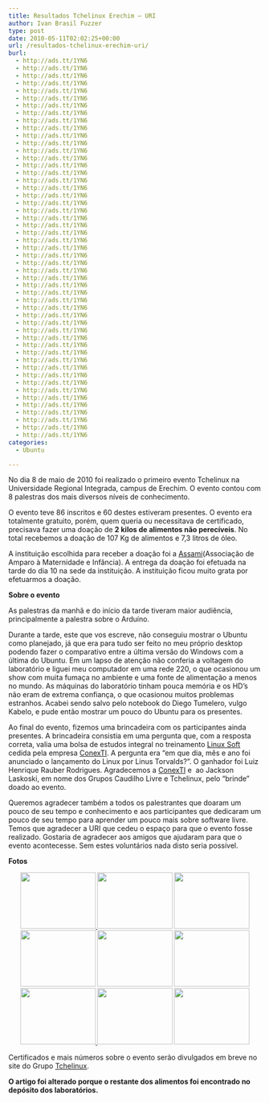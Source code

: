```yaml
---
title: Resultados Tchelinux Erechim – URI
author: Ivan Brasil Fuzzer
type: post
date: 2010-05-11T02:02:25+00:00
url: /resultados-tchelinux-erechim-uri/
burl:
  - http://ads.tt/1YN6
  - http://ads.tt/1YN6
  - http://ads.tt/1YN6
  - http://ads.tt/1YN6
  - http://ads.tt/1YN6
  - http://ads.tt/1YN6
  - http://ads.tt/1YN6
  - http://ads.tt/1YN6
  - http://ads.tt/1YN6
  - http://ads.tt/1YN6
  - http://ads.tt/1YN6
  - http://ads.tt/1YN6
  - http://ads.tt/1YN6
  - http://ads.tt/1YN6
  - http://ads.tt/1YN6
  - http://ads.tt/1YN6
  - http://ads.tt/1YN6
  - http://ads.tt/1YN6
  - http://ads.tt/1YN6
  - http://ads.tt/1YN6
  - http://ads.tt/1YN6
  - http://ads.tt/1YN6
  - http://ads.tt/1YN6
  - http://ads.tt/1YN6
  - http://ads.tt/1YN6
  - http://ads.tt/1YN6
  - http://ads.tt/1YN6
  - http://ads.tt/1YN6
  - http://ads.tt/1YN6
  - http://ads.tt/1YN6
  - http://ads.tt/1YN6
  - http://ads.tt/1YN6
  - http://ads.tt/1YN6
  - http://ads.tt/1YN6
  - http://ads.tt/1YN6
  - http://ads.tt/1YN6
  - http://ads.tt/1YN6
  - http://ads.tt/1YN6
  - http://ads.tt/1YN6
  - http://ads.tt/1YN6
  - http://ads.tt/1YN6
  - http://ads.tt/1YN6
  - http://ads.tt/1YN6
  - http://ads.tt/1YN6
  - http://ads.tt/1YN6
  - http://ads.tt/1YN6
  - http://ads.tt/1YN6
  - http://ads.tt/1YN6
  - http://ads.tt/1YN6
  - http://ads.tt/1YN6
  - http://ads.tt/1YN6
categories:
  - Ubuntu

---
```

No dia 8 de maio de 2010 foi realizado o primeiro evento Tchelinux na Universidade Regional Integrada, campus de Erechim. O evento contou com 8 palestras dos mais diversos níveis de conhecimento.

O evento teve 86 inscritos e 60 destes estiveram presentes. O evento era totalmente gratuito, porém, quem queria ou necessitava de certificado, precisava fazer uma doação de **2 kilos de alimentos não perecíveis**. No total recebemos a doação de 107 Kg de alimentos e 7,3 litros de óleo.

A instituição escolhida para receber a doação foi a [Assami][1](Associação de Amparo à Maternidade e Infância). A entrega da doação foi efetuada na tarde do dia 10 na sede da instituição. A instituição ficou muito grata por efetuarmos a doação.

**Sobre o evento**

As palestras da manhã e do início da tarde tiveram maior audiência, principalmente a palestra sobre o Arduíno.

Durante a tarde, este que vos escreve, não conseguiu mostrar o Ubuntu como planejado, já que era para tudo ser feito no meu próprio desktop podendo fazer o comparativo entre a última versão do Windows com a última do Ubuntu. Em um lapso de atenção não conferia a voltagem do laboratório e liguei meu computador em uma rede 220, o que ocasionou um show com muita fumaça no ambiente e uma fonte de alimentação a menos no mundo. As máquinas do laboratório tinham pouca memória e os HD&#8217;s não eram de extrema confiança, o que ocasionou muitos problemas estranhos. Acabei sendo salvo pelo notebook do Diego Tumelero, vulgo Kabelo, e pude então mostrar um pouco do Ubuntu para os presentes.

Ao final do evento, fizemos uma brincadeira com os participantes ainda presentes. A brincadeira consistia em uma pergunta que, com a resposta correta, valia uma bolsa de estudos integral no treinamento [Linux Soft][2] cedida pela empresa [ConexTI][3]. A pergunta era &#8220;em que dia, mês e ano foi anunciado o lançamento do Linux por Linus Torvalds?&#8221;. O ganhador foi Luiz Henrique Rauber Rodrigues. Agradecemos a [ConexTI][3] e  ao Jackson Laskoski, em nome dos Grupos Caudilho Livre e Tchelinux, pelo &#8220;brinde&#8221; doado ao evento.

Queremos agradecer também a todos os palestrantes que doaram um pouco de seu tempo e conhecimento e aos participantes que dedicaram um pouco de seu tempo para aprender um pouco mais sobre software livre. Temos que agradecer a URI que cedeu o espaço para que o evento fosse realizado. Gostaria de agradecer aos amigos que ajudaram para que o evento acontecesse. Sem estes voluntários nada disto seria possível.

**Fotos**

<p style="text-align: center;">
  <strong><a href="http://www.ubuntero.com.br/wp-content/uploads/2010/05/100_0097.jpg"><img class="size-thumbnail wp-image-932" title="100_0097" src="http://www.ubuntero.com.br/wp-content/uploads/2010/05/100_0097-150x112.jpg" alt="" width="150" height="112" /> </a><a href="http://www.ubuntero.com.br/wp-content/uploads/2010/05/100_00981.jpg"><img class="size-thumbnail wp-image-933" title="100_0098" src="http://www.ubuntero.com.br/wp-content/uploads/2010/05/100_00981-150x112.jpg" alt="" width="150" height="112" /></a> <a href="http://www.ubuntero.com.br/wp-content/uploads/2010/05/100_0099.jpg"><img class="alignnone size-thumbnail wp-image-934" title="100_0099" src="http://www.ubuntero.com.br/wp-content/uploads/2010/05/100_0099-150x112.jpg" alt="" width="150" height="112" /></a> <a href="http://www.ubuntero.com.br/wp-content/uploads/2010/05/100_0100.jpg"><img class="alignnone size-thumbnail wp-image-935" title="100_0100" src="http://www.ubuntero.com.br/wp-content/uploads/2010/05/100_0100-150x112.jpg" alt="" width="150" height="112" /></a> <a href="http://www.ubuntero.com.br/wp-content/uploads/2010/05/100_0101.jpg"><img class="alignnone size-thumbnail wp-image-936" title="100_0101" src="http://www.ubuntero.com.br/wp-content/uploads/2010/05/100_0101-150x112.jpg" alt="" width="150" height="112" /></a> <a href="http://www.ubuntero.com.br/wp-content/uploads/2010/05/100_0105.jpg"><img class="alignnone size-thumbnail wp-image-937" title="100_0105" src="http://www.ubuntero.com.br/wp-content/uploads/2010/05/100_0105-150x112.jpg" alt="" width="150" height="112" /></a> <a href="http://www.ubuntero.com.br/wp-content/uploads/2010/05/100_0106.jpg"><img class="alignnone size-thumbnail wp-image-938" title="100_0106" src="http://www.ubuntero.com.br/wp-content/uploads/2010/05/100_0106-150x112.jpg" alt="" width="150" height="112" /></a><a href="http://www.ubuntero.com.br/wp-content/uploads/2010/05/100_0107.jpg"> <img class="alignnone size-thumbnail wp-image-939" title="100_0107" src="http://www.ubuntero.com.br/wp-content/uploads/2010/05/100_0107-150x112.jpg" alt="" width="150" height="112" /></a> <a href="http://www.ubuntero.com.br/wp-content/uploads/2010/05/100_0108.jpg"><img class="alignnone size-thumbnail wp-image-940" title="100_0108" src="http://www.ubuntero.com.br/wp-content/uploads/2010/05/100_0108-150x112.jpg" alt="" width="150" height="112" /></a><br /> </strong>
</p>

Certificados e mais números sobre o evento serão divulgados em breve no site do Grupo [Tchelinux][4].

**O artigo foi alterado porque o restante dos alimentos foi encontrado no depósito dos laboratórios.**

 [1]: http://www.assami.org.br/
 [2]: http://www.conextilive.com.br/index.php?option=com_content&view=article&id=71&Itemid=60
 [3]: http://www.conextilive.com.br/
 [4]: http://www.tchelinux.org